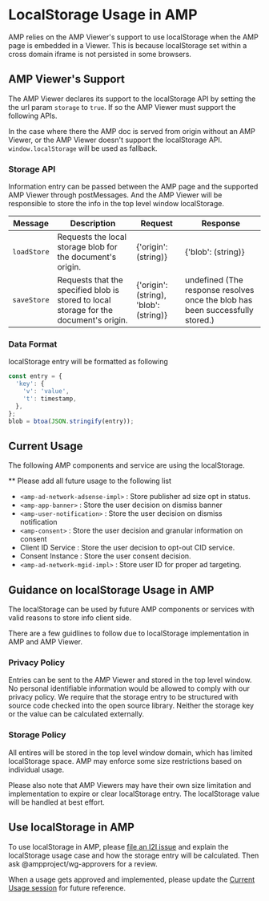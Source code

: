 # LocalStorage Usage in AMP

AMP relies on the AMP Viewer's support to use localStorage when the AMP page is embedded in a Viewer. This is because localStorage set within a cross domain iframe is not persisted in some browsers.

## AMP Viewer's Support

The AMP Viewer declares its support to the localStorage API by setting the the url param `storage` to `true`. If so the AMP Viewer must support the following APIs.

In the case where there the AMP doc is served from origin without an AMP Viewer, or the AMP Viewer doesn't support the localStorage API. `window.localStorage` will be used as fallback.

### Storage API

Information entry can be passed between the AMP page and the supported AMP Viewer through postMessages. And the AMP Viewer will be responsible to store the info in the top level window localStorage.

| Message     | Description                                                                            | Request                                | Response                                                                      |
| ----------- | -------------------------------------------------------------------------------------- | -------------------------------------- | ----------------------------------------------------------------------------- |
| `loadStore` | Requests the local storage blob for the document's origin.                             | {'origin': (string)}                   | {'blob': (string)}                                                            |
| `saveStore` | Requests that the specified blob is stored to local storage for the document's origin. | {'origin': (string), 'blob': (string)} | undefined (The response resolves once the blob has been successfully stored.) |

### Data Format

localStorage entry will be formatted as following

```js
const entry = {
  'key': {
    'v': 'value',
    't': timestamp,
  },
};
blob = btoa(JSON.stringify(entry));
```

## Current Usage

The following AMP components and service are using the localStorage.

\*\* Please add all future usage to the following list

-   `<amp-ad-network-adsense-impl>` : Store publisher ad size opt in status.
-   `<amp-app-banner>` : Store the user decision on dismiss banner
-   `<amp-user-notification>` : Store the user decision on dismiss notification
-   `<amp-consent>` : Store the user decision and granular information on consent
-   Client ID Service : Store the user decision to opt-out CID service.
-   Consent Instance : Store the user consent decision.
-   `<amp-ad-network-mgid-impl>` : Store user ID for proper ad targeting.

## Guidance on localStorage Usage in AMP

The localStorage can be used by future AMP components or services with valid reasons to store info client side.

There are a few guidlines to follow due to localStorage implementation in AMP and AMP Viewer.

### Privacy Policy

Entries can be sent to the AMP Viewer and stored in the top level window. No personal identifiable information would be allowed to comply with our privacy policy. We require that the storage entry to be structured with source code checked into the open source library. Neither the storage key or the value can be calculated externally.

### Storage Policy

All entires will be stored in the top level window domain, which has limited localStorage space. AMP may enforce some size restrictions based on individual usage.

Please also note that AMP Viewers may have their own size limitation and implementation to expire or clear localStorage entry. The localStorage value will be handled at best effort.

## Use localStorage in AMP

To use localStorage in AMP, please [file an I2I issue](https://github.com/ampproject/amphtml/issues/new?assignees=&labels=INTENT+TO+IMPLEMENT&template=intent-to-implement.yml) and explain the localStorage usage case and how the storage entry will be calculated. Then ask @ampproject/wg-approvers for a review.

When a usage gets approved and implemented, please update the [Current Usage session](#current-usage) for future reference.
